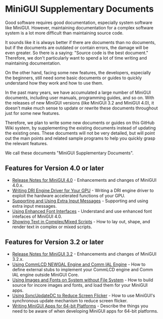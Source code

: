 # MiniGUI Supplementary Documents

Good software requires good documentation, especially system software like
MiniGUI. However, maintaining documentation for a complex software system
is a lot more difficult than maintaining source code.

It sounds like it is always better if there are documents than no documents,
but if the documents are outdated or contain errors, the damage will be
even greater. So there is a saying: "Source code is the best document."
Therefore, we don't particularly want to spend a lot of time writing and
maintaining documentation.

On the other hand, facing some new features, the developers, especially
the beginners, still need some basic documents or guides to quickly
understand how they work and how to use them.

In the past many years, we have accumulated a large number of MiniGUI
documents, including user manuals, programming guides, and so on.
With the releases of new MiniGUI versions (like MiniGUI 3.2 and
MiniGUI 4.0), it doesn't make much sense to update or rewrite these
documents throughout just for some new features.

Therefore, we plan to write some new documents or guides on this
GitHub Wiki system, by supplementing the existing documents instead
of updating the existing ones. These documents will not be very detailed,
but will point out the main points and related sample programs to
help you quickly grasp the relevant features.

We call these documents "MiniGUI Supplementary Documents".

## Features for Version 4.0 or later

* [Release Notes for MiniGUI 4.0](Release-Notes-for-MiniGUI-4.0.md) -
    Enhancements and changes of MiniGUI 4.0.x.
* [Writing DRI Engine Driver for Your GPU](Writing-DRI-Engine-Driver-for-Your-GPU.md) -
    Writing a DRI engine driver to exploit the hardware accelerated functions of your GPU.
* [Supporting and Using Extra Input Messages](Supporting-and-Using-Extra-Input-Messages.md) -
    Supporting and using extra input messages.
* [Using Enhanced Font Interfaces](Using-Enhanced-Font-Interfaces.md) -
    Understand and use enhanced font intefaces of MiniGUI 4.0.
* [Showing Text in Complex/Mixed Scripts](Showing-Text-in-Complex-or-Mixed-Scripts.md) -
    How to lay out, shape, and render text in complex or mixed scripts.

## Features for Version 3.2 or later

* [Release Notes for MiniGUI 3.2](Release-Notes-for-MiniGUI-3.2.md) -
    Enhancements and changes of MiniGUI 3.2.x.
* [Using CommLCD NEWGAL Engine and Comm IAL Engine](Using-CommLCD-NEWGAL-Engine-and-Comm-IAL-Engine.md) -
    How to define external stubs to implement your CommLCD engine and Comm
    IAL engine outside MiniGUI Core.
* [Using Images and Fonts on System without File System](Using-Images-and-Fonts-on-System-without-File-System.md) -
    How to build source for incore images and fonts, and load them for
    your MiniGUI apps.
* [Using SyncUpdateDC to Reduce Screen Flicker](Using-SyncUpdateDC-to-Reduce-Screen-Flicker.md) -
    How to use MiniGUI's synchronous update mechanism to reduce screen flicker.
* [Writing MiniGUI Apps for 64-bit Platforms](Writing-MiniGUI-Apps-for-64-bit-Platforms.md) -
    Describe the things you need to be aware of when developing MiniGUI apps for 64-bit platforms.

